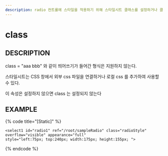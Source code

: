 ```yaml
---
description: radio 컨트롤에 스타일을 적용하기 위해 스타일시트 클래스를 설정하거나 클래스 아이디를 설정한다.
---
```


# class

## DESCRIPTION

class = "aaa bbb" 와 같이 띄어쓰기가 들어간 형식은 지원하지 않는다.

스타일시트는 CSS 창에서 외부 css 파일을 연결하거나 로컬 css 를 추가하여 사용할 수 있다.

이 속성은 설정하지 않으면 class 는 설정되지 않는다

## EXAMPLE

{% code title="\[Static\]" %}
```markup
<select1 id="radio1" ref="/root/sampleRadio" class="radioStyle" overflow="visible" appearance="full" 
style="left:75px; top:240px; width:175px; height:155px; ">
```
{% endcode %}

